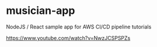 # musician-app
NodeJS / React sample app for AWS CI/CD pipeline tutorials

https://www.youtube.com/watch?v=NwzJCSPSPZs
